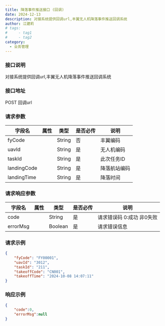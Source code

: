 ```yaml
---
title: 降落事件推送接口 (回调) 
date: 2024-12-13
description: 对接系统提供回调url,丰翼无人机降落事件推送回调系统
author: 江建莉
# tags:
#     - tag1
#     - tag2
category:
  - 业务管理
---
```


### 接口说明

对接系统提供回调url,丰翼无人机降落事件推送回调系统

### 接口地址

POST
回调url

### 请求参数

|字段名			|属性	    |类型	|是否必传	|说明            |
|---------------|-----------|-------|-----------|----------------|
|fyCode			|			|String	|否			|丰翼编码        |
|uavId			|			|String	|是			|无人机编码      |
|taskId			|			|String	|是			|此次任务ID      |
|landingCode	|			|String	|是			|降落航站编码    |
|landingTime	|			|String	|是			|降落时间        |

	
### 请求响应参数

|字段名	 		|属性	    |类型	|是否必传	|说明	                  |
|---------------|-----------|-------|-----------|-------------------------|
|code 			|			|String	|是			|请求错误码 0:成功 非0失败|
|errorMsg		|			|Boolean|是			|请求错误信息             |


### 请求示例

```json
{
    "fyCode": "FY00001",
    "uavId": "3012",
    "taskId": "211",
    "takeoffCode": "CN001",
    "takeoffTime": "2024-10-08 14:07:11"
}
```

### 响应示例

```json
{
    "code":0,
    "errorMsg":null
}
```